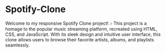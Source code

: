 # Spotify-Clone
Welcome to my responsive Spotify Clone project! 🎶 This project is a homage to the popular music streaming platform, recreated using HTML, CSS, and JavaScript. With its sleek design and intuitive user interface, this clone allows users to browse their favorite artists, albums, and playlists seamlessly.
